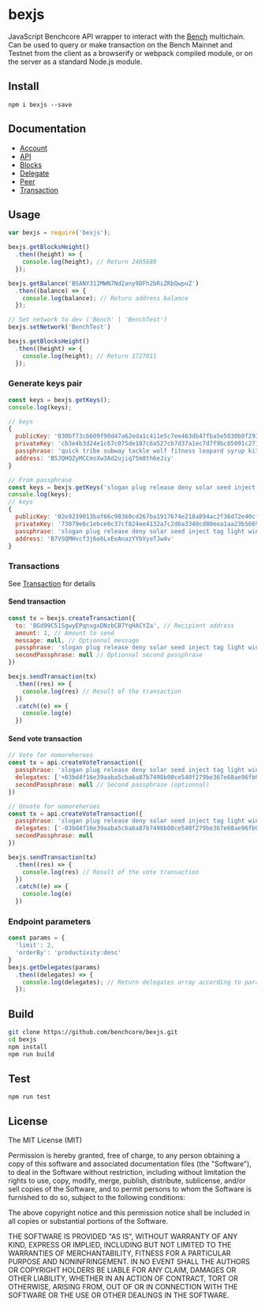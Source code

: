 # bexjs

JavaScript Benchcore API wrapper to interact with the [Bench](http://bex.bex.life) multichain. Can be used to query or make transaction on the Bench Mainnet and Testnet from the client as a browserify or webpack compiled module, or on the server as a standard Node.js module.

## Install

`npm i bexjs --save`

## Documentation
- [Account](/docs/account.md)
- [API](/docs/api.md)
- [Blocks](/docs/blocks.md)
- [Delegate](/docs/delegate.md)
- [Peer](/docs/peer.md)
- [Transaction](/docs/transaction.md)

## Usage

```js
var bexjs = require('bexjs');

bexjs.getBlocksHeight()
  .then((height) => {
    console.log(height); // Return 2465689
  });

bexjs.getBalance('BSANY312MWN7Nd2any9DFh2bRiZRbQwpuZ')
  .then((balance) => {
    console.log(balance); // Return address balance
  });

// Set network to dev ('Bench' | 'BenchTest')
bexjs.setNetwork('BenchTest')

bexjs.getBlocksHeight()
  .then((height) => {
    console.log(height); // Return 1727011
  });
```

### Generate keys pair
```js
const keys = bexjs.getKeys();
console.log(keys);

// keys
{
  publicKey: '030bf73cb609f90d47a62eda1c411e5c7ee463db47fba5e5030b0f2932353d5618',
  privateKey: 'cb3e4b3d24e1c67c075de107c6a527cb7d37a1ec7d7f9bc85091c271a6020962',
  passphrase: 'quick tribe subway tackle wolf fitness leopard syrup kitten reject mansion vast',
  address: 'BSJQHQZyMCCmsXw3Ad2ujiq7Sm8th6eJiy'
}

// From passphrase
const keys = bexjs.getKeys('slogan plug release deny solar seed inject tag light winner box oyster');
console.log(keys);
// keys
{
  publicKey: '02e9239013baf66c98360cd267ba1917674e218a894ac2f36d72e40cffc6e55e8a',
  privateKey: '73079e6c1ebce0c37cf824ee4132a7c2d6a3340cd80eea1aa23b566911b42005',
  passphrase: 'slogan plug release deny solar seed inject tag light winner box oyster',
  address: 'B7VSQMHvcf3j6o6LxEeAnazYYbVyeTJw4v'
}
```

### Transactions

See [Transaction](/docs/transaction.md) for details

#### Send transaction
```js
const tx = bexjs.createTransaction({
  to: 'BGd99C51SgwyEPqnxgxDNzbCB7YqHACYZa', // Recipient address
  amount: 1, // Amount to send
  message: null, // Optionnal message
  passphrase: 'slogan plug release deny solar seed inject tag light winner box oyster', // Sender passphrase
  secondPassphrase: null // Optionnal second passphrase
})

bexjs.sendTransaction(tx)
  .then((res) => {
    console.log(res) // Result of the transaction
  })
  .catch((e) => {
    console.log(e)
  })
```
#### Send vote transaction
```js
// Vote for nomoreheroes
const tx = api.createVoteTransaction({
  passphrase: 'slogan plug release deny solar seed inject tag light winner box oyster', // Voters passphrase
  delegates: ['+03bd4f16e39aaba5cba6a87b7498b08ce540f279be367e68ae96fb05dfabe203ad'], // Public key of the delegate to vote
  secondPassphrase: null // Second passphrase (optionnal)
})

// Unvote for nomoreheroes
const tx = api.createVoteTransaction({
  passphrase: 'slogan plug release deny solar seed inject tag light winner box oyster', // Voters passphrase
  delegates: ['-03bd4f16e39aaba5cba6a87b7498b08ce540f279be367e68ae96fb05dfabe203ad'], // Public key of the delegate to unvote
  secondPassphrase: null
})

bexjs.sendTransaction(tx)
  .then((res) => {
    console.log(res) // Result of the vote transaction
  })
  .catch((e) => {
    console.log(e)
  })
```

### Endpoint parameters
```js
const params = {
  'limit': 2,
  'orderBy': 'productivity:desc'
}
bexjs.getDelegates(params)
  .then((delegates) => {
    console.log(delegates); // Return delegates array according to params
  });
```

## Build

```bash
git clone https://github.com/benchcore/bexjs.git
cd bexjs
npm install
npm run build
```


## Test

`npm run test`

## License

The MIT License (MIT)

Permission is hereby granted, free of charge, to any person obtaining a copy of this software and associated documentation files (the "Software"), to deal in the Software without restriction, including without limitation the rights to use, copy, modify, merge, publish, distribute, sublicense, and/or sell copies of the Software, and to permit persons to whom the Software is furnished to do so, subject to the following conditions:

The above copyright notice and this permission notice shall be included in all copies or substantial portions of the Software.

THE SOFTWARE IS PROVIDED "AS IS", WITHOUT WARRANTY OF ANY KIND, EXPRESS OR IMPLIED, INCLUDING BUT NOT LIMITED TO THE WARRANTIES OF MERCHANTABILITY, FITNESS FOR A PARTICULAR PURPOSE AND NONINFRINGEMENT. IN NO EVENT SHALL THE AUTHORS OR COPYRIGHT HOLDERS BE LIABLE FOR ANY CLAIM, DAMAGES OR OTHER LIABILITY, WHETHER IN AN ACTION OF CONTRACT, TORT OR OTHERWISE, ARISING FROM, OUT OF OR IN CONNECTION WITH THE SOFTWARE OR THE USE OR OTHER DEALINGS IN THE SOFTWARE.
